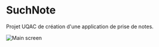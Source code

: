 # SuchNote

Projet UQAC de création d'une application de prise de notes.

![Main screen](/../screenshots/to/1.png?raw=true "Main screen")
